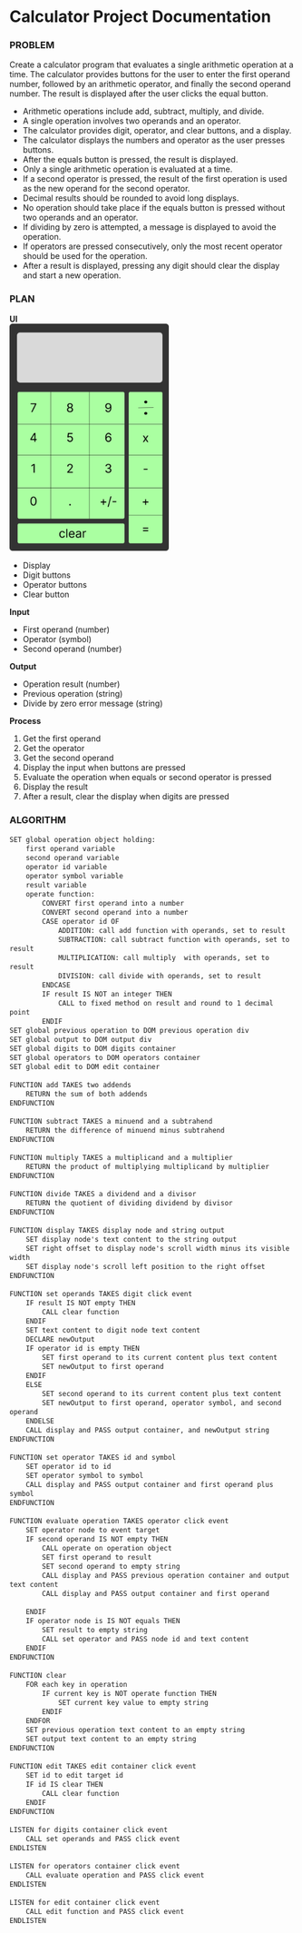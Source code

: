 # Calculator Project Documentation
### PROBLEM
Create a calculator program that evaluates a single arithmetic operation at a time. The calculator provides buttons for the user to enter the first operand number, followed by an arithmetic operator, and finally the second operand number. The result is displayed after the user clicks the equal button.
* Arithmetic operations include add, subtract, multiply, and divide.
* A single operation involves two operands and an operator.
* The calculator provides digit, operator, and clear buttons, and a display.
* The calculator displays the numbers and operator as the user presses buttons.
* After the equals button is pressed, the result is displayed.
* Only a single arithmetic operation is evaluated at a time.
* If a second operator is pressed, the result of the first operation is used as the new operand for the second operator.
* Decimal results should be rounded to avoid long displays.
* No operation should take place if the equals button is pressed without two operands and an operator.
* If dividing by zero is attempted, a message is displayed to avoid the operation.
* If operators are pressed consecutively, only the most recent operator should be used for the operation.
* After a result is displayed, pressing any digit should clear the display and start a new operation.

### PLAN
**UI**  
<img src="./images/calculator-ui.svg" alt="Calculator UI design" height=400px>
- Display
- Digit buttons
- Operator buttons
- Clear button

**Input**
- First operand (number)
- Operator (symbol)
- Second operand (number)

**Output**
- Operation result (number)
- Previous operation (string)
- Divide by zero error message (string)

**Process**
1. Get the first operand
2. Get the operator
3. Get the second operand
4. Display the input when buttons are pressed
5. Evaluate the operation when equals or second operator is pressed 
6. Display the result
7. After a result, clear the display when digits are pressed

### ALGORITHM
```
SET global operation object holding:
    first operand variable
    second operand variable
    operator id variable
    operator symbol variable
    result variable
    operate function:
        CONVERT first operand into a number
        CONVERT second operand into a number
        CASE operator id OF
            ADDITION: call add function with operands, set to result
            SUBTRACTION: call subtract function with operands, set to result
            MULTIPLICATION: call multiply  with operands, set to result
            DIVISION: call divide with operands, set to result
        ENDCASE
        IF result IS NOT an integer THEN
            CALL to fixed method on result and round to 1 decimal point
        ENDIF
SET global previous operation to DOM previous operation div
SET global output to DOM output div
SET global digits to DOM digits container
SET global operators to DOM operators container
SET global edit to DOM edit container

FUNCTION add TAKES two addends
    RETURN the sum of both addends
ENDFUNCTION

FUNCTION subtract TAKES a minuend and a subtrahend
    RETURN the difference of minuend minus subtrahend
ENDFUNCTION

FUNCTION multiply TAKES a multiplicand and a multiplier
    RETURN the product of multiplying multiplicand by multiplier
ENDFUNCTION

FUNCTION divide TAKES a dividend and a divisor
    RETURN the quotient of dividing dividend by divisor
ENDFUNCTION

FUNCTION display TAKES display node and string output
    SET display node's text content to the string output
    SET right offset to display node's scroll width minus its visible width
    SET display node's scroll left position to the right offset
ENDFUNCTION

FUNCTION set operands TAKES digit click event
    IF result IS NOT empty THEN
        CALL clear function
    ENDIF
    SET text content to digit node text content
    DECLARE newOutput 
    IF operator id is empty THEN
        SET first operand to its current content plus text content
        SET newOutput to first operand
    ENDIF
    ELSE
        SET second operand to its current content plus text content
        SET newOutput to first operand, operator symbol, and second operand
    ENDELSE
    CALL display and PASS output container, and newOutput string
ENDFUNCTION

FUNCTION set operator TAKES id and symbol
    SET operator id to id
    SET operator symbol to symbol
    CALL display and PASS output container and first operand plus symbol
ENDFUNCTION

FUNCTION evaluate operation TAKES operator click event
    SET operator node to event target
    IF second operand IS NOT empty THEN
        CALL operate on operation object
        SET first operand to result
        SET second operand to empty string
        CALL display and PASS previous operation container and output text content
        CALL display and PASS output container and first operand
        
    ENDIF
    IF operator node is IS NOT equals THEN
        SET result to empty string
        CALL set operator and PASS node id and text content
    ENDIF
ENDFUNCTION

FUNCTION clear
    FOR each key in operation
        IF current key is NOT operate function THEN
            SET current key value to empty string
        ENDIF
    ENDFOR
    SET previous operation text content to an empty string
    SET output text content to an empty string
ENDFUNCTION

FUNCTION edit TAKES edit container click event
    SET id to edit target id
    IF id IS clear THEN
        CALL clear function
    ENDIF
ENDFUNCTION

LISTEN for digits container click event
    CALL set operands and PASS click event
ENDLISTEN

LISTEN for operators container click event
    CALL evaluate operation and PASS click event
ENDLISTEN

LISTEN for edit container click event
    CALL edit function and PASS click event
ENDLISTEN
```